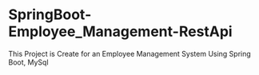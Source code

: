 # SpringBoot-Employee_Management-RestApi
This Project is Create for an Employee Management System Using Spring Boot, MySql
